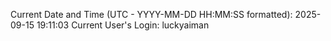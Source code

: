 Current Date and Time (UTC - YYYY-MM-DD HH:MM:SS formatted): 2025-09-15 19:11:03
Current User's Login: luckyaiman

